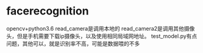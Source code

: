 # facerecognition
opencv+python3.6
read_camera是调用本地的
read_camera2是调用其他摄像头，但是手机需要下载ip摄像头，以及使用相同局域网地址。
test_model.py有点问题，其他可以，就是识别率不高，可能是数据喂的不多
